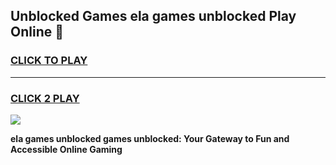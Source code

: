 
## Unblocked Games ela games unblocked Play Online 👋
<h3>
<a href="https://news.freeplayer.one?title=ela_games_unblocked&ref=17F">CLICK TO PLAY</a></h3>
<hr>

<h3>
<a href="https://news.freeplayer.one?title=ela_games_unblocked&ref=17F">CLICK 2 PLAY</a>
  
</h3>

<a href="https://news.freeplayer.one?title=ela_games_unblocked&ref=17F/"><img src="https://clearcache.store/games.png"></a>


**ela games unblocked games unblocked: Your Gateway to Fun and Accessible Online Gaming**
